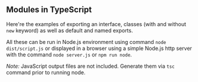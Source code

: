 ## Modules in TypeScript

Here're the examples of exporting an interface, classes (with and without `new` keyword) as well as default and named exports.

All these can be run in Node.js environment using command `node dist/script.js` 
or displayed in a browser using a simple Node.js http server with the command `node server.js` or `npm run node`.

_Note:_ JavaScript output files are not included. Generate them via `tsc` command prior to running node. 

